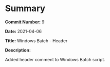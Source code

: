 # Summary

**Commit Number:** 9

**Date:** 2021-04-06

**Title:** Windows Batch - Header

**Description:**

Added header comment to Windows Batch script.